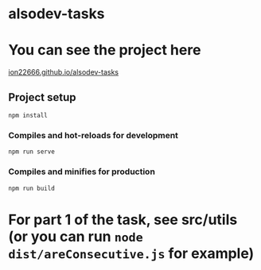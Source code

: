 # alsodev-tasks
# You can see the project here
<a href="https://ion22666.github.io/alsodev-tasks">ion22666.github.io/alsodev-tasks</a>

## Project setup
```
npm install
```

### Compiles and hot-reloads for development
```
npm run serve
```

### Compiles and minifies for production
```
npm run build
```

# For part 1 of the task, see src/utils (or you can run `node dist/areConsecutive.js` for example)
